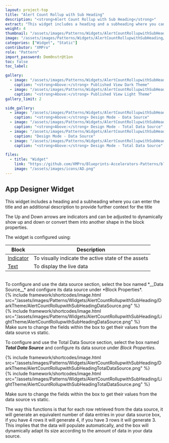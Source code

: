 ```yaml
---
layout: project-top
title: "Alert Count Rollup with Sub Heading"
description: "<strong>Alert Count Rollup with Sub Heading</strong>"
extract: "This widget includes a heading and a subheading where you can enter the title and an additional description to provide further context for the title."
weight: 4
thumbnail: "/assets/images/Patterns/Widgets/AlertCountRollupwithSubHeading/DarkTheme/AlertCountRollupwithSubHeadingPublishedMode.png"
image: "/assets/images/Patterns/Widgets/AlertCountRollupwithSubHeading/DarkTheme/AlertCountRollupwithSubHeadingPublishedMode.png"
categories: ["Widget", "Static"]
contributor: "XMPro"
role: "Pattern"
import_password: Dem0nstr@t1on
toc: false
toc_label: 

gallery:
  - image: "/assets/images/Patterns/Widgets/AlertCountRollupwithSubHeading/DarkTheme/AlertCountRollupwithSubHeadingPublishedMode.png"
    caption: "<strong>Above:</strong> Published View Dark Theme"
  - image: "/assets/images/Patterns/Widgets/AlertCountRollupwithSubHeading/LightTheme/AlertCountRollupwithSubHeadingPublishedMode.png"
    caption: "<strong>Above:</strong> Published View Light Theme"
gallery_limit: 2

side_gallery:
  - image: "/assets/images/Patterns/Widgets/AlertCountRollupwithSubHeading/DarkTheme/AlertCountRollupwithSubHeadingDataSource.png"
    caption: "<strong>Above:</strong> Design Mode - Data Source"
  - image: "/assets/images/Patterns/Widgets/AlertCountRollupwithSubHeading/DarkTheme/AlertCountRollupwithSubHeadingTotalDataSource.png"
    caption: "<strong>Above:</strong> Design Mode - Total Data Source"
  - image: "/assets/images/Patterns/Widgets/AlertCountRollupwithSubHeading/LightTheme/AlertCountRollupwithSubHeadingDataSource.png"
    caption: "Design Mode - Data Source"
  - image: "/assets/images/Patterns/Widgets/AlertCountRollupwithSubHeading/LightTheme/AlertCountRollupwithSubHeadingTotalDataSource.png"
    caption: "<strong>Above:</strong> Design Mode - Total Data Source"

files:
  - title: "Widget"
    link: "https://github.com/XMPro/Blueprints-Accelerators-Patterns/blob/master/Patterns/Widgets/Alert%20Count%20Rollup%20With%20Subheading.xwid"
    image: "/assets/images/icons/AD.png"
---
```


## App Designer Widget
This widget includes a heading and a subheading where you can enter the title and an additional description to provide further context for the title

The Up and Down arrows are indicators and can be adjusted to dynamically show up and down or convert them into another shape in the block properties.

The widget is configured using: 

| Block                                  | Description                                                  |
| -------------------------------------- | ------------------------------------------------------------ |
| [Indicator](https://documentation.xmpro.com/blocks-toolbox/basic/indicator) | To visually indicate the active state of the assets |
| [Text](https://documentation.xmpro.com/blocks-toolbox/basic/text) | To display the live data |

<br />
To configure and use the data source section, select the box named *__Data Source__* and configure its data source under *Block Properties*.  
<div class="inline_image">{% include framework/shortcodes/image.html src="/assets/images/Patterns/Widgets/AlertCountRollupwithSubHeading/DarkTheme/AlertCountRollupwithSubHeadingDataSource.png" %}</div>
<div class="inline_image">{% include framework/shortcodes/image.html src="/assets/images/Patterns/Widgets/AlertCountRollupwithSubHeading/LightTheme/AlertCountRollupwithSubHeadingDataSource.png" %}</div>
Make sure to change the fields within the box to get their values from the data source vs static.

To configure and use the Total Data Source section, select the box named *__Total Data Source__* and configure its data source under *Block Properties*.  

<div class="inline_image">{% include framework/shortcodes/image.html src="/assets/images/Patterns/Widgets/AlertCountRollupwithSubHeading/DarkTheme/AlertCountRollupwithSubHeadingTotalDataSource.png" %}</div>
<div class="inline_image">{% include framework/shortcodes/image.html src="/assets/images/Patterns/Widgets/AlertCountRollupwithSubHeading/LightTheme/AlertCountRollupwithSubHeadingTotalDataSource.png" %}</div>

Make sure to change the fields within the box to get their values from the data source vs static.

The way this functions is that for each row retrieved from the data source, it will generate an equivalent number of data entries in your data source box, if you have 4 rows it will generate 4, if you have 3 rows it will generate 3. This implies that the data will populate automatically, and the box will dynamically adapt its size according to the amount of data in your data source.